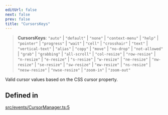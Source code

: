```yaml
---
editUrl: false
next: false
prev: false
title: "CursorsKeys"
---
```


> **CursorsKeys**: `"auto"` \| `"default"` \| `"none"` \| `"context-menu"` \| `"help"` \| `"pointer"` \| `"progress"` \| `"wait"` \| `"cell"` \| `"crosshair"` \| `"text"` \| `"vertical-text"` \| `"alias"` \| `"copy"` \| `"move"` \| `"no-drop"` \| `"not-allowed"` \| `"grab"` \| `"grabbing"` \| `"all-scroll"` \| `"col-resize"` \| `"row-resize"` \| `"n-resize"` \| `"e-resize"` \| `"s-resize"` \| `"w-resize"` \| `"ne-resize"` \| `"nw-resize"` \| `"se-resize"` \| `"sw-resize"` \| `"ew-resize"` \| `"ns-resize"` \| `"nesw-resize"` \| `"nwse-resize"` \| `"zoom-in"` \| `"zoom-out"`

Valid cursor values based on the CSS cursor property.

## Defined in

[src/events/CursorManager.ts:5](https://github.com/agargaro/three.ez/blob/3fdd7e09783eb2a959141bd465ac646bca571e93/src/events/CursorManager.ts#L5)
